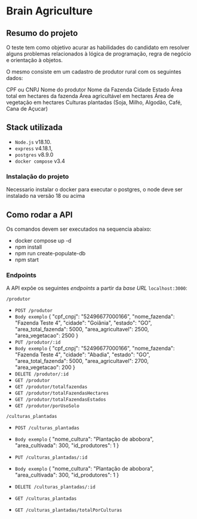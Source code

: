 # Brain Agriculture

## Resumo do projeto

O teste tem como objetivo acurar as habilidades do candidato em resolver alguns problemas relacionados à lógica de programação, regra de negócio e orientação à objetos.

O mesmo consiste em um cadastro de produtor rural com os seguintes dados:

CPF ou CNPJ
Nome do produtor
Nome da Fazenda
Cidade
Estado
Área total em hectares da fazenda
Área agricultável em hectares
Área de vegetação em hectares
Culturas plantadas (Soja, Milho, Algodão, Café, Cana de Açucar)

## Stack utilizada

* `Node.js` v18.10.
* `express` v4.18.1,
* `postgres` v8.9.0
* `docker compose` v3.4



### Instalação do projeto

Necessario instalar o docker para executar o postgres, o node deve ser instalado na versão 18 ou acima


## Como rodar a API
Os comandos devem ser executados na sequencia abaixo:
- docker compose up -d
- npm install
- npm run create-populate-db
- npm start

### Endpoints

A API expõe os seguintes *endpoints* a partir da *base URL* `localhost:3000`:

`/produtor`

* `POST /produtor`
*  `Body exemplo`
{
		"cpf_cnpj": "52496677000166",
		"nome_fazenda": "Fazenda Teste 4",
		"cidade": "Goiânia",
		"estado": "GO",
		"area_total_fazenda": 5000,
		"area_agricultavel": 2500,
		"area_vegetacao": 2500
}
* `PUT /produtor/:id`
*  `Body exemplo`
{
		"cpf_cnpj": "52496677000166",
		"nome_fazenda": "Fazenda Teste 4",
		"cidade": "Abadia",
		"estado": "GO",
		"area_total_fazenda": 5000,
		"area_agricultavel": 2700,
		"area_vegetacao": 200
}
* `DELETE /produtor/:id`
* `GET /produtor`
* `GET /produtor/totalfazendas`
* `GET /produtor/totalFazendasHectares`
* `GET /produtor/totalFazendasEstados`
* `GET /produtor/porUsoSolo`

`/culturas_plantadas `

* `POST /culturas_plantadas`
*  `Body exemplo`
{
		"nome_cultura": "Plantação de abobora",
		"area_cultivada": 300,
		"id_produtores": 1
}

* `PUT /culturas_plantadas/:id`
*  `Body exemplo`
{
		"nome_cultura": "Plantação de abobora",
		"area_cultivada": 300,
		"id_produtores": 1
}

* `DELETE /culturas_plantadas/:id`
* `GET /culturas_plantadas`
* `GET /culturas_plantadas/totalPorCulturas`

